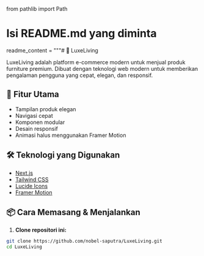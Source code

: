 from pathlib import Path

# Isi README.md yang diminta
readme_content = """# 🏡 LuxeLiving

LuxeLiving adalah platform e-commerce modern untuk menjual produk furniture premium. Dibuat dengan teknologi web modern untuk memberikan pengalaman pengguna yang cepat, elegan, dan responsif.

## 🚀 Fitur Utama

- Tampilan produk elegan
- Navigasi cepat
- Komponen modular
- Desain responsif
- Animasi halus menggunakan Framer Motion

## 🛠️ Teknologi yang Digunakan

- [Next.js](https://nextjs.org/)
- [Tailwind CSS](https://tailwindcss.com/)
- [Lucide Icons](https://lucide.dev/)
- [Framer Motion](https://www.framer.com/motion/)

## 📦 Cara Memasang & Menjalankan

1. **Clone repositori ini:**

```bash
git clone https://github.com/nobel-saputra/LuxeLiving.git
cd LuxeLiving
